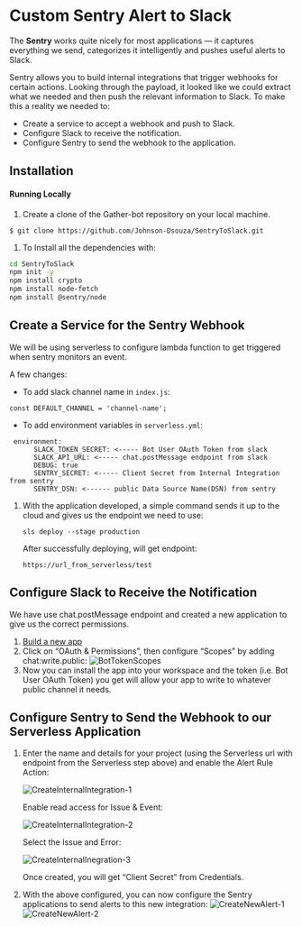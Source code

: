 # Custom Sentry Alert to Slack 


The **Sentry** works quite nicely for most applications — it captures everything we send, categorizes it intelligently and pushes useful alerts to Slack.


Sentry allows you to build internal integrations that trigger webhooks for certain actions. Looking through the payload, it looked like we could extract what we needed and then push the relevant information to Slack.
To make this a reality we needed to:
- Create a service to accept a webhook and push to Slack.
- Configure Slack to receive the notification.
- Configure Sentry to send the webhook to the application.


## Installation
#### Running Locally
1. Create a clone of the Gather-bot repository on your local machine.
```
$ git clone https://github.com/Johnson-Dsouza/SentryToSlack.git
```
1. To Install all the dependencies with:
```sh
cd SentryToSlack
npm init -y
npm install crypto
npm install node-fetch
npm install @sentry/node
```

## Create a Service for the Sentry Webhook
We will be using serverless to configure lambda function to get triggered when sentry monitors an event.

A few changes:
- To add slack channel name in `index.js`:

```
const DEFAULT_CHANNEL = 'channel-name';
```
- To add environment variables in `serverless.yml`:

```
 environment:
      SLACK_TOKEN_SECRET: <----- Bot User OAuth Token from slack 
      SLACK_API_URL: <----- chat.postMessage endpoint from slack 
      DEBUG: true
      SENTRY_SECRET: <----- Client Secret from Internal Integration from sentry
      SENTRY_DSN: <------ public Data Source Name(DSN) from sentry
```

1. With the application developed, a simple command sends it up to the cloud and gives us the endpoint we need to use:

	```
	sls deploy --stage production
	```

	After successfully deploying, will get endpoint:
	
	```
	https://url_from_serverless/test
	```

## Configure Slack to Receive the Notification
We have use chat.postMessage endpoint and created a new application to give us the correct permissions.  
1. [Build a new app](https://api.slack.com/apps "Build a new app")
1. Click on “OAuth & Permissions”, then configure “Scopes" by adding chat:write.public:
![BotTokenScopes](https://user-images.githubusercontent.com/60909862/205455498-5aa91449-d95e-4985-aac0-73fbed624655.png)
1. Now you can install the app into your workspace and the token (i.e. Bot User OAuth Token) you get will allow your app to write to whatever public channel it needs.

## Configure Sentry to Send the Webhook to our Serverless Application
1. Enter the name and details for your project (using the Serverless url with endpoint from the Serverless step above) and enable the Alert Rule Action:
  
   ![CreateInternalIntegration-1](https://user-images.githubusercontent.com/60909862/205455435-7585b9b2-0848-4fd3-9e82-2c7c35accf80.png)
  
   Enable read access for Issue & Event:
  
   ![CreateInternalIntegration-2](https://user-images.githubusercontent.com/60909862/205455439-6b1b6f14-38a0-4501-b28b-4b1536f74d0f.png)
  
   Select the Issue and Error:
  
   ![CreateInternalInegration-3](https://user-images.githubusercontent.com/60909862/205455442-1d32205d-0e81-48e1-9b44-d92971241701.png)
    
    Once created, you will get “Client Secret” from Credentials. 
   
1. With the above configured, you can now configure the Sentry applications to send alerts to this new integration:
    ![CreateNewAlert-1](https://user-images.githubusercontent.com/60909862/205455274-9c45e2b6-5a86-403f-9620-123b17495b47.png)
    ![CreateNewAlert-2](https://user-images.githubusercontent.com/60909862/205455337-d12ea44a-9cea-4c54-9d72-207c154a2c01.png)
